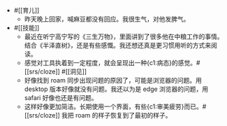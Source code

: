 - #[[育儿]]
    - 昨天晚上回家，喊麻豆都没有回应。我很生气，对他发脾气。
- #[[技能]]
    - 最近在听宁高宁写的《三生万物》，里面讲到了很多他在中粮工作的事情。结合《半泽直树》，还是有些感慨。我还想还真是更习惯用听的方式来阅读。
    - 感觉对工具执着到一定程度，就会呈现出一种{c1:病态}的感觉。#[[srs/cloze]]  #[[洞见]]
    - 好像找到 roam 同步出现问题的原因了，可能是浏览器的问题。用 desktop 版本好像就没有问题。我还以为是 edge 浏览器的问题，用 safari 好像也还是有问题。
    - 这样好像更加简洁。长期使用一个界面，有些{c1:审美疲劳}而已。#[[srs/cloze]] 我把 roam 的样子恢复到了最初的样子。

